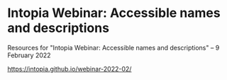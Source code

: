 # Intopia Webinar: Accessible names and descriptions

Resources for "Intopia Webinar: Accessible names and descriptions" – 9 February 2022

https://intopia.github.io/webinar-2022-02/
